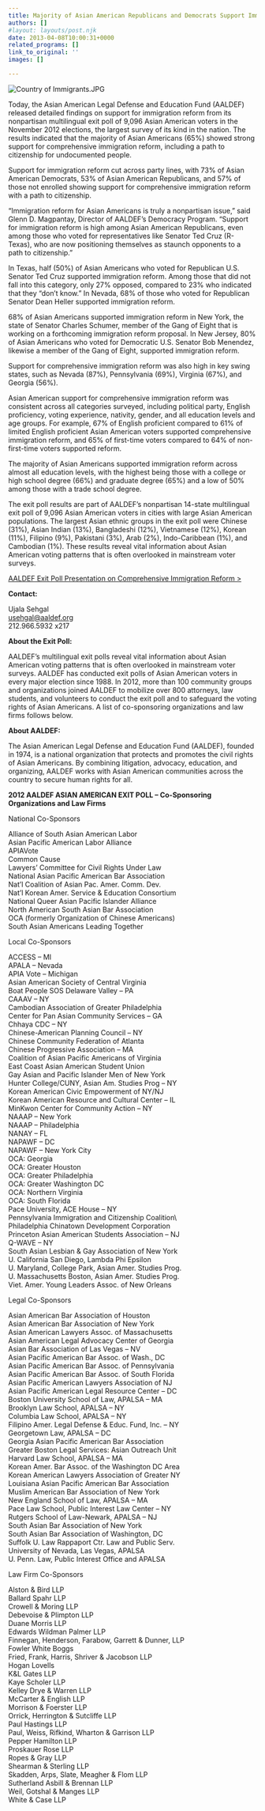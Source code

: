 ```yaml
---
title: Majority of Asian American Republicans and Democrats Support Immigration Reform
authors: []
#layout: layouts/post.njk
date: 2013-04-08T10:00:31+0000
related_programs: []
link_to_original: ''
images: []

---
```

![Country of Immigrants.JPG](/uploads/Country%20of%20Immigrants-thumb-240x197-807.jpg)

Today, the Asian American Legal Defense and Education Fund (AALDEF) released detailed findings on support for immigration reform from its nonpartisan multilingual exit poll of 9,096 Asian American voters in the November 2012 elections, the largest survey of its kind in the nation. The results indicated that the majority of Asian Americans (65%) showed strong support for comprehensive immigration reform, including a path to citizenship for undocumented people.

Support for immigration reform cut across party lines, with 73% of Asian American Democrats, 53% of Asian American Republicans, and 57% of those not enrolled showing support for comprehensive immigration reform with a path to citizenship.

“Immigration reform for Asian Americans is truly a nonpartisan issue,” said Glenn D. Magpantay, Director of AALDEF’s Democracy Program. “Support for immigration reform is high among Asian American Republicans, even among those who voted for representatives like Senator Ted Cruz (R-Texas), who are now positioning themselves as staunch opponents to a path to citizenship.”

In Texas, half (50%) of Asian Americans who voted for Republican U.S. Senator Ted Cruz supported immigration reform. Among those that did not fall into this category, only 27% opposed, compared to 23% who indicated that they “don’t know.” In Nevada, 68% of those who voted for Republican Senator Dean Heller supported immigration reform.

68% of Asian Americans supported immigration reform in New York, the state of Senator Charles Schumer, member of the Gang of Eight that is working on a forthcoming immigration reform proposal. In New Jersey, 80% of Asian Americans who voted for Democratic U.S. Senator Bob Menendez, likewise a member of the Gang of Eight, supported immigration reform.

Support for comprehensive immigration reform was also high in key swing states, such as Nevada (87%), Pennsylvania (69%), Virginia (67%), and Georgia (56%).

Asian American support for comprehensive immigration reform was consistent across all categories surveyed, including political party, English proficiency, voting experience, nativity, gender, and all education levels and age groups. For example, 67% of English proficient compared to 61% of limited English proficient Asian American voters supported comprehensive immigration reform, and 65% of first-time voters compared to 64% of non-first-time voters supported reform.

The majority of Asian Americans supported immigration reform across almost all education levels, with the highest being those with a college or high school degree (66%) and graduate degree (65%) and a low of 50% among those with a trade school degree.

The exit poll results are part of AALDEF’s nonpartisan 14-state multilingual exit poll of 9,096 Asian American voters in cities with large Asian American populations. The largest Asian ethnic groups in the exit poll were Chinese (31%), Asian Indian (13%), Bangladeshi (12%), Vietnamese (12%), Korean (11%), Filipino (9%), Pakistani (3%), Arab (2%), Indo-Caribbean (1%), and Cambodian (1%). These results reveal vital information about Asian American voting patterns that is often overlooked in mainstream voter surveys.

  
[AALDEF Exit Poll Presentation on Comprehensive Immigration Reform >](https://app.forestry.io/sites/kuvozze-kcagoa/body-media//uploads/pdf/AALDEF%20Exit%20Poll%20Presentation%202012%20-%20CIR.pdf)

**Contact:**

Ujala Sehgal  
usehgal@aaldef.org  
212\.966.5932 x217

**About the Exit Poll:**

AALDEF’s multilingual exit polls reveal vital information about Asian American voting patterns that is often overlooked in mainstream voter surveys. AALDEF has conducted exit polls of Asian American voters in every major election since 1988. In 2012, more than 100 community groups and organizations joined AALDEF to mobilize over 800 attorneys, law students, and volunteers to conduct the exit poll and to safeguard the voting rights of Asian Americans. A list of co-sponsoring organizations and law firms follows below.

**About AALDEF:**

The Asian American Legal Defense and Education Fund (AALDEF), founded in 1974, is a national organization that protects and promotes the civil rights of Asian Americans. By combining litigation, advocacy, education, and organizing, AALDEF works with Asian American communities across the country to secure human rights for all.

**2012 AALDEF ASIAN AMERICAN EXIT POLL – Co-Sponsoring Organizations and Law Firms**

National Co-Sponsors

Alliance of South Asian American Labor  
Asian Pacific American Labor Alliance  
APIAVote  
Common Cause  
Lawyers’ Committee for Civil Rights Under Law  
National Asian Pacific American Bar Association  
Nat’l Coalition of Asian Pac. Amer. Comm. Dev.  
Nat’l Korean Amer. Service & Education Consortium  
National Queer Asian Pacific Islander Alliance  
North American South Asian Bar Association  
OCA (formerly Organization of Chinese Americans)  
South Asian Americans Leading Together

Local Co-Sponsors

ACCESS – MI  
APALA – Nevada  
APIA Vote – Michigan  
Asian American Society of Central Virginia  
Boat People SOS Delaware Valley – PA  
CAAAV – NY  
Cambodian Association of Greater Philadelphia  
Center for Pan Asian Community Services – GA  
Chhaya CDC – NY  
Chinese-American Planning Council – NY  
Chinese Community Federation of Atlanta  
Chinese Progressive Association – MA  
Coalition of Asian Pacific Americans of Virginia  
East Coast Asian American Student Union  
Gay Asian and Pacific Islander Men of New York  
Hunter College/CUNY, Asian Am. Studies Prog – NY  
Korean American Civic Empowerment of NY/NJ  
Korean American Resource and Cultural Center – IL  
MinKwon Center for Community Action – NY  
NAAAP – New York  
NAAAP – Philadelphia  
NANAY – FL  
NAPAWF – DC  
NAPAWF – New York City  
OCA: Georgia  
OCA: Greater Houston  
OCA: Greater Philadelphia  
OCA: Greater Washington DC  
OCA: Northern Virginia  
OCA: South Florida  
Pace University, ACE House – NY  
Pennsylvania Immigration and Citizenship Coalition\\  
Philadelphia Chinatown Development Corporation  
Princeton Asian American Students Association – NJ  
Q-WAVE – NY  
South Asian Lesbian & Gay Association of New York  
U. California San Diego, Lambda Phi Epsilon  
U. Maryland, College Park, Asian Amer. Studies Prog.  
U. Massachusetts Boston, Asian Amer. Studies Prog.  
Viet. Amer. Young Leaders Assoc. of New Orleans

Legal Co-Sponsors

Asian American Bar Association of Houston  
Asian American Bar Association of New York  
Asian American Lawyers Assoc. of Massachusetts  
Asian American Legal Advocacy Center of Georgia  
Asian Bar Association of Las Vegas – NV  
Asian Pacific American Bar Assoc. of Wash., DC  
Asian Pacific American Bar Assoc. of Pennsylvania  
Asian Pacific American Bar Assoc. of South Florida  
Asian Pacific American Lawyers Association of NJ  
Asian Pacific American Legal Resource Center – DC  
Boston University School of Law, APALSA – MA  
Brooklyn Law School, APALSA – NY  
Columbia Law School, APALSA – NY  
Filipino Amer. Legal Defense & Educ. Fund, Inc. – NY  
Georgetown Law, APALSA – DC  
Georgia Asian Pacific American Bar Association  
Greater Boston Legal Services: Asian Outreach Unit  
Harvard Law School, APALSA – MA  
Korean Amer. Bar Assoc. of the Washington DC Area  
Korean American Lawyers Association of Greater NY  
Louisiana Asian Pacific American Bar Association  
Muslim American Bar Association of New York  
New England School of Law, APALSA – MA  
Pace Law School, Public Interest Law Center – NY  
Rutgers School of Law-Newark, APALSA – NJ  
South Asian Bar Association of New York  
South Asian Bar Association of Washington, DC  
Suffolk U. Law Rappaport Ctr. Law and Public Serv.  
University of Nevada, Las Vegas, APALSA  
U. Penn. Law, Public Interest Office and APALSA

Law Firm Co-Sponsors

Alston & Bird LLP  
Ballard Spahr LLP  
Crowell & Moring LLP  
Debevoise & Plimpton LLP  
Duane Morris LLP  
Edwards Wildman Palmer LLP  
Finnegan, Henderson, Farabow, Garrett & Dunner, LLP  
Fowler White Boggs  
Fried, Frank, Harris, Shriver & Jacobson LLP  
Hogan Lovells  
K&L Gates LLP  
Kaye Scholer LLP  
Kelley Drye & Warren LLP  
McCarter & English LLP  
Morrison & Foerster LLP  
Orrick, Herrington & Sutcliffe LLP  
Paul Hastings LLP  
Paul, Weiss, Rifkind, Wharton & Garrison LLP  
Pepper Hamilton LLP  
Proskauer Rose LLP  
Ropes & Gray LLP  
Shearman & Sterling LLP  
Skadden, Arps, Slate, Meagher & Flom LLP  
Sutherland Asbill & Brennan LLP  
Weil, Gotshal & Manges LLP  
White & Case LLP